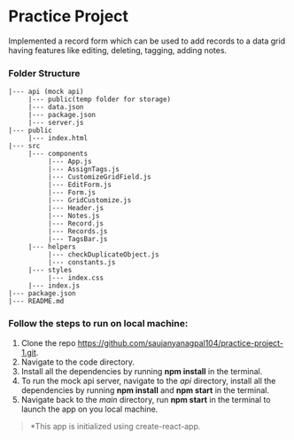 # Practice Project

Implemented a record form which can be used to add records to a data grid having features like editing, deleting, tagging, adding notes. 

### Folder Structure

```.
|--- api (mock api)
     |--- public(temp folder for storage)
     |--- data.json
     |--- package.json
     |--- server.js
|--- public
     |--- index.html
|--- src
     |--- components
          |--- App.js
          |--- AssignTags.js
          |--- CustomizeGridField.js
          |--- EditForm.js
          |--- Form.js
          |--- GridCustomize.js
          |--- Header.js
          |--- Notes.js
          |--- Record.js
          |--- Records.js
          |--- TagsBar.js
     |--- helpers
          |--- checkDuplicateObject.js
          |--- constants.js
     |--- styles
          |--- index.css
     |--- index.js
|--- package.json
|--- README.md
```

### Follow the steps to run on local machine:

1. Clone the repo https://github.com/saujanyanagpal104/practice-project-1.git.
2. Navigate to the code directory.
3. Install all the dependencies by running **npm install** in the terminal.
4. To run the mock api server, navigate to the *api* directory, install all the dependencies by running **npm install** and **npm start** in the terminal.
5. Navigate back to the *main* directory, run **npm start** in the terminal to launch the app on you local machine.

> *This app is initialized using create-react-app.